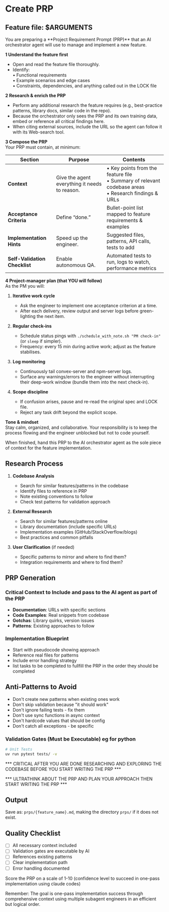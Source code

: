 # Create PRP

## Feature file: $ARGUMENTS
<goal>
You are preparing a **Project Requirement Prompt (PRP)** that an AI orchestrator agent will use to manage and implement a new feature.

**1 Understand the feature first**
- Open and read the feature file thoroughly.
- Identify:  
  • Functional requirements  
  • Example scenarios and edge cases  
  • Constraints, dependencies, and anything called out in the LOCK file

**2 Research & enrich the PRP**
- Perform any additional research the feature requires (e.g., best-practice patterns, library docs, similar code in the repo).
- Because the orchestrator only sees the PRP and its own training data, embed or reference all critical findings here.
- When citing external sources, include the URL so the agent can follow it with its Web-search tool.

**3 Compose the PRP**  
Your PRP must contain, at minimum:

| Section | Purpose | Contents |
|---------|---------|----------|
| **Context** | Give the agent everything it needs to reason. | • Key points from the feature file<br>• Summary of relevant codebase areas<br>• Research findings & URLs |
| **Acceptance Criteria** | Define “done.” | Bullet-point list mapped to feature requirements & examples |
| **Implementation Hints** | Speed up the engineer. | Suggested files, patterns, API calls, tests to add |
| **Self-Validation Checklist** | Enable autonomous QA. | Automated tests to run, logs to watch, performance metrics |

**4 Project-manager plan (that YOU will follow)**  
As the PM you will:

1. **Iterative work cycle**
    - Ask the engineer to implement one acceptance criterion at a time.
    - After each delivery, review output and server logs before green-lighting the next item.

2. **Regular check-ins**
    - Schedule status pings with `./schedule_with_note.sh "PM check-in"` (or `sleep` if simpler).
    - Frequency: every 15 min during active work; adjust as the feature stabilises.

3. **Log monitoring**
    - Continuously tail convex-server and npm-server logs.
    - Surface any warnings/errors to the engineer without interrupting their deep-work window (bundle them into the next check-in).

4. **Scope discipline**
    - If confusion arises, pause and re-read the original spec and LOCK file.
    - Reject any task drift beyond the explicit scope.

**Tone & mindset**  
Stay calm, organized, and collaborative. Your responsibility is to keep the process flowing and the engineer unblocked but not to code yourself.

When finished, hand this PRP to the AI orchestrator agent as the sole piece of context for the feature implementation.
</goal>


## Research Process

1. **Codebase Analysis**
    - Search for similar features/patterns in the codebase
    - Identify files to reference in PRP
    - Note existing conventions to follow
    - Check test patterns for validation approach

2. **External Research**
    - Search for similar features/patterns online
    - Library documentation (include specific URLs)
    - Implementation examples (GitHub/StackOverflow/blogs)
    - Best practices and common pitfalls

3. **User Clarification** (if needed)
    - Specific patterns to mirror and where to find them?
    - Integration requirements and where to find them?

## PRP Generation

### Critical Context to Include and pass to the AI agent as part of the PRP
- **Documentation**: URLs with specific sections
- **Code Examples**: Real snippets from codebase
- **Gotchas**: Library quirks, version issues
- **Patterns**: Existing approaches to follow

### Implementation Blueprint
- Start with pseudocode showing approach
- Reference real files for patterns
- Include error handling strategy
- list tasks to be completed to fullfill the PRP in the order they should be completed

## Anti-Patterns to Avoid
- Don't create new patterns when existing ones work
- Don't skip validation because "it should work"
- Don't ignore failing tests - fix them
- Don't use sync functions in async context
- Don't hardcode values that should be config
- Don't catch all exceptions - be specific

### Validation Gates (Must be Executable) eg for python
```bash
# Unit Tests
uv run pytest tests/ -v
```

*** CRITICAL AFTER YOU ARE DONE RESEARCHING AND EXPLORING THE CODEBASE BEFORE YOU START WRITING THE PRP ***

*** ULTRATHINK ABOUT THE PRP AND PLAN YOUR APPROACH THEN START WRITING THE PRP ***

## Output
Save as: `prps/{feature_name}.md`, making the directory `prps/` if it does not exist.

## Quality Checklist
- [ ] All necessary context included
- [ ] Validation gates are executable by AI
- [ ] References existing patterns
- [ ] Clear implementation path
- [ ] Error handling documented

Score the PRP on a scale of 1-10 (confidence level to succeed in one-pass implementation using claude codes)

Remember: The goal is one-pass implementation success through comprehensive context using multiple subagent engineers in an efficient but logical order.



